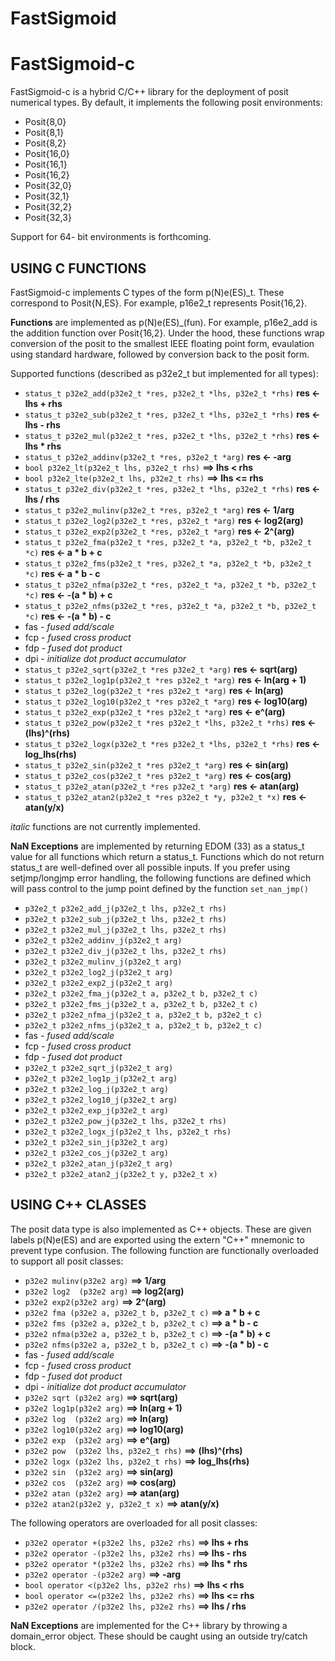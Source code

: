 FastSigmoid
===========

FastSigmoid-c
=============

FastSigmoid-c is a hybrid C/C++ library for the deployment of posit numerical
types.  By default, it implements the following posit environments:

* Posit{8,0}
* Posit{8,1}
* Posit{8,2}
* Posit{16,0}
* Posit{16,1}
* Posit{16,2}
* Posit{32,0}
* Posit{32,1}
* Posit{32,2}
* Posit{32,3}

Support for 64- bit environments is forthcoming.

USING C FUNCTIONS
-----------------

FastSigmoid-c implements C types of the form p(N)e(ES)\_t.  These correspond to
Posit{N,ES}.  For example, p16e2_t represents Posit{16,2}.

**Functions** are implemented as p(N)e(ES)\_(fun).  For example, p16e2_add is the
addition function over Posit{16,2}.  Under the hood, these functions wrap
conversion of the posit to the smallest IEEE floating point form, evaulation
using standard hardware, followed by conversion back to the posit form.

Supported functions (described as p32e2_t but implemented for all types):

* `status_t p32e2_add(p32e2_t *res, p32e2_t *lhs, p32e2_t *rhs)`  **res <- lhs + rhs**
* `status_t p32e2_sub(p32e2_t *res, p32e2_t *lhs, p32e2_t *rhs)`  **res <- lhs - rhs**
* `status_t p32e2_mul(p32e2_t *res, p32e2_t *lhs, p32e2_t *rhs)`  **res <- lhs * rhs**
* `status_t p32e2_addinv(p32e2_t *res, p32e2_t *arg)` **res <- -arg**
* `bool p32e2_lt(p32e2_t lhs, p32e2_t rhs)` **==> lhs < rhs**
* `bool p32e2_lte(p32e2_t lhs, p32e2_t rhs)` **==> lhs <= rhs**
* `status_t p32e2_div(p32e2_t *res, p32e2_t *lhs, p32e2_t *rhs)`  **res <- lhs / rhs**
* `status_t p32e2_mulinv(p32e2_t *res, p32e2_t *arg)`  **res <- 1/arg**
* `status_t p32e2_log2(p32e2_t *res, p32e2_t *arg)`  **res <- log2(arg)**
* `status_t p32e2_exp2(p32e2_t *res, p32e2_t *arg)`  **res <- 2^(arg)**
* `status_t p32e2_fma(p32e2_t *res, p32e2_t *a, p32e2_t *b, p32e2_t *c)`  **res <- a * b + c**
* `status_t p32e2_fms(p32e2_t *res, p32e2_t *a, p32e2_t *b, p32e2_t *c)`  **res <- a * b - c**
* `status_t p32e2_nfma(p32e2_t *res, p32e2_t *a, p32e2_t *b, p32e2_t *c)`  **res <- -(a * b) + c**
* `status_t p32e2_nfms(p32e2_t *res, p32e2_t *a, p32e2_t *b, p32e2_t *c)`  **res <- -(a * b) - c**
* fas     - _fused add/scale_
* fcp     - _fused cross product_
* fdp     - _fused dot product_
* dpi     - _initialize dot product accumulator_
* `status_t p32e2_sqrt(p32e2_t *res p32e2_t *arg)`                **res <- sqrt(arg)**
* `status_t p32e2_log1p(p32e2_t *res p32e2_t *arg)`                **res <- ln(arg + 1)**
* `status_t p32e2_log(p32e2_t *res p32e2_t *arg)`                **res <- ln(arg)**
* `status_t p32e2_log10(p32e2_t *res p32e2_t *arg)`                **res <- log10(arg)**
* `status_t p32e2_exp(p32e2_t *res p32e2_t *arg)`                **res <- e^(arg)**
* `status_t p32e2_pow(p32e2_t *res p32e2_t *lhs, p32e2_t *rhs)`  **res <- (lhs)^(rhs)**
* `status_t p32e2_logx(p32e2_t *res p32e2_t *lhs, p32e2_t *rhs)`  **res <- log_lhs(rhs)**
* `status_t p32e2_sin(p32e2_t *res p32e2_t *arg)`                **res <- sin(arg)**
* `status_t p32e2_cos(p32e2_t *res p32e2_t *arg)`                **res <- cos(arg)**
* `status_t p32e2_atan(p32e2_t *res p32e2_t *arg)`                **res <- atan(arg)**
* `status_t p32e2_atan2(p32e2_t *res p32e2_t *y, p32e2_t *x)`      **res <- atan(y/x)**

_italic_ functions are not currently implemented.

**NaN Exceptions** are implemented by returning EDOM (33) as a status_t value for all
functions which return a status_t.  Functions which do not return status_t are
well-defined over all possible inputs.  If you prefer using setjmp/longjmp error
handling, the following functions are defined which will pass control to the jump
point defined by the function `set_nan_jmp()`

* `p32e2_t p32e2_add_j(p32e2_t lhs, p32e2_t rhs)`
* `p32e2_t p32e2_sub_j(p32e2_t lhs, p32e2_t rhs)`
* `p32e2_t p32e2_mul_j(p32e2_t lhs, p32e2_t rhs)`
* `p32e2_t p32e2_addinv_j(p32e2_t arg)`
* `p32e2_t p32e2_div_j(p32e2_t lhs, p32e2_t rhs)`
* `p32e2_t p32e2_mulinv_j(p32e2_t arg)`
* `p32e2_t p32e2_log2_j(p32e2_t arg)`
* `p32e2_t p32e2_exp2_j(p32e2_t arg)`  
* `p32e2_t p32e2_fma_j(p32e2_t a, p32e2_t b, p32e2_t c)`  
* `p32e2_t p32e2_fms_j(p32e2_t a, p32e2_t b, p32e2_t c)`  
* `p32e2_t p32e2_nfma_j(p32e2_t a, p32e2_t b, p32e2_t c)`
* `p32e2_t p32e2_nfms_j(p32e2_t a, p32e2_t b, p32e2_t c)`
* fas     - _fused add/scale_
* fcp     - _fused cross product_
* fdp     - _fused dot product_
* `p32e2_t p32e2_sqrt_j(p32e2_t arg)`              
* `p32e2_t p32e2_log1p_j(p32e2_t arg)`             
* `p32e2_t p32e2_log_j(p32e2_t arg)`               
* `p32e2_t p32e2_log10_j(p32e2_t arg)`             
* `p32e2_t p32e2_exp_j(p32e2_t arg)`               
* `p32e2_t p32e2_pow_j(p32e2_t lhs, p32e2_t rhs)`
* `p32e2_t p32e2_logx_j(p32e2_t lhs, p32e2_t rhs)`
* `p32e2_t p32e2_sin_j(p32e2_t arg)`               
* `p32e2_t p32e2_cos_j(p32e2_t arg)`               
* `p32e2_t p32e2_atan_j(p32e2_t arg)`              
* `p32e2_t p32e2_atan2_j(p32e2_t y, p32e2_t x)`   

USING C++ CLASSES
-----------------

The posit data type is also implemented as C++ objects.  These are given labels
p(N)e(ES) and are exported using the extern "C++" mnemonic to prevent type
confusion.  The following function are functionally overloaded to support all
posit classes:

* `p32e2 mulinv(p32e2 arg)`  **==> 1/arg**
* `p32e2 log2  (p32e2 arg)`  **==> log2(arg)**
* `p32e2 exp2(p32e2 arg)`    **==> 2^(arg)**
* `p32e2 fma (p32e2 a, p32e2_t b, p32e2_t c)`  **==> a * b + c**
* `p32e2 fms (p32e2 a, p32e2_t b, p32e2_t c)`  **==> a * b - c**
* `p32e2 nfma(p32e2 a, p32e2_t b, p32e2_t c)`  **==> -(a * b) + c**
* `p32e2 nfms(p32e2 a, p32e2_t b, p32e2_t c)`  **==> -(a * b) - c**
* fas     - _fused add/scale_
* fcp     - _fused cross product_
* fdp     - _fused dot product_
* dpi     - _initialize dot product accumulator_
* `p32e2 sqrt (p32e2 arg)`               **==> sqrt(arg)**
* `p32e2 log1p(p32e2 arg)`               **==> ln(arg + 1)**
* `p32e2 log  (p32e2 arg)`               **==> ln(arg)**
* `p32e2 log10(p32e2 arg)`               **==> log10(arg)**
* `p32e2 exp  (p32e2 arg)`               **==> e^(arg)**
* `p32e2 pow  (p32e2 lhs, p32e2_t rhs)`  **==> (lhs)^(rhs)**
* `p32e2 logx (p32e2 lhs, p32e2_t rhs)`  **==> log_lhs(rhs)**
* `p32e2 sin  (p32e2 arg)`               **==> sin(arg)**
* `p32e2 cos  (p32e2 arg)`               **==> cos(arg)**
* `p32e2 atan (p32e2 arg)`               **==> atan(arg)**
* `p32e2 atan2(p32e2 y, p32e2_t x)`      **==> atan(y/x)**

The following operators are overloaded for all posit classes:

* `p32e2 operator +(p32e2 lhs, p32e2 rhs)`  **==> lhs + rhs**
* `p32e2 operator -(p32e2 lhs, p32e2 rhs)`  **==> lhs - rhs**
* `p32e2 operator *(p32e2 lhs, p32e2 rhs)`  **==> lhs * rhs**
* `p32e2 operator -(p32e2 arg)`             **==> -arg**
* `bool operator <(p32e2 lhs, p32e2 rhs)`   **==> lhs < rhs**
* `bool operator <=(p32e2 lhs, p32e2 rhs)`  **==> lhs <= rhs**
* `p32e2 operator /(p32e2 lhs, p32e2 rhs)`  **==> lhs / rhs**

**NaN Exceptions** are implemented for the C++ library by throwing a
domain_error object.  These should be caught using an outside try/catch block.

